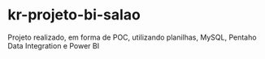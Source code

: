 # kr-projeto-bi-salao
Projeto realizado, em forma de POC, utilizando planilhas, MySQL, Pentaho Data Integration e Power BI
